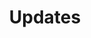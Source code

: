 ---
# Common-Defined params
title: "Updates"
menu: main # Optional, add page to a menu. Options: main, side, footer
weight: 50

# Theme-Defined params
authorbox: false # Enable authorbox for specific page
pager: false # Enable pager navigation (prev/next) for specific page
toc: false # Enable Table of Contents for specific page
sitemap_hide: false # Do not add this page to the sitemap
---